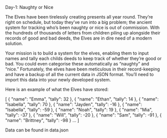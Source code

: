 Day-1: Naughty or Nice

The Elves have been tirelessly creating presents all year round. They’re right on schedule, but today they’ve run into a big problem; the ancient system for tracking who’s been naughty or nice is out of commission. With the hundreds of thousands of letters from children piling up alongside their records of good and bad deeds, the Elves are in dire need of a modern solution.

Your mission is to build a system for the elves, enabling them to input names and tally each childs deeds to keep track of whether they’re good or bad. You could even categorise these automatically as “naughty” and “nice.” Fortunately, the elves have been meticulous in their record-keeping and have a backup of all the current data in JSON format. You’ll need to import this data into your newly developed system.

Here is an example of what the Elves have stored:

[
{ "name": "Emma", "tally": 32 },
{ "name": "Ethan", "tally": 14 },
{ "name": "Isabella", "tally": 70 },
{ "name": "Jayden", "tally": -16 },
{ "name": "Isabella", "tally": -59 },
{ "name": "Noah", "tally": 19 },
{ "name": "Mia", "tally": -37 },
{ "name": "Will", "tally": -20 },
{ "name": "Sam", "tally": -91 },
{ "name": "Brittney", "tally": -98 }
...
]

Data can be found in data.json
